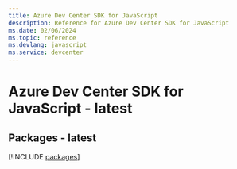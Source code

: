 ```yaml
---
title: Azure Dev Center SDK for JavaScript
description: Reference for Azure Dev Center SDK for JavaScript
ms.date: 02/06/2024
ms.topic: reference
ms.devlang: javascript
ms.service: devcenter
---
```

# Azure Dev Center SDK for JavaScript - latest
## Packages - latest
[!INCLUDE [packages](dev-center-index.md)]